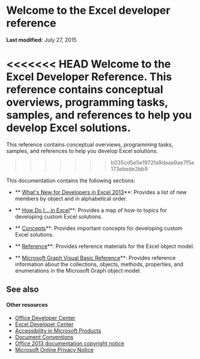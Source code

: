 
# Welcome to the Excel developer reference

 **Last modified:** July 27, 2015

<<<<<<< HEAD
Welcome to the Excel Developer Reference. This reference contains conceptual overviews, programming tasks, samples, and references to help you develop Excel solutions.
=======
This reference contains conceptual overviews, programming tasks, samples, and references to help you develop Excel solutions.
>>>>>>> b035cd5e5e1972fa9daaa9ae7f5e173ebede2bb9

This documentation contains the following sections:

-  ** [What's New for Developers in Excel 2013](http://msdn.microsoft.com/library/a91317a9-8aae-ed5d-9df5-3128fecde1b5%28Office.15%29.aspx)**: Provides a list of new members by object and in alphabetical order.
    
-  ** [How Do I... in Excel](526f01b3-9d1f-1a67-77c9-0e6c162c9304.md)**: Provides a map of how-to topics for developing custom Excel solutions.
    
-  ** [Concepts](http://msdn.microsoft.com/library/a70256be-2b2e-563b-ef70-c1718bcdb15c%28Office.15%29.aspx)**: Provides important concepts for developing custom Excel solutions.
    
-  ** [Reference](11ea8598-8a20-92d5-f98b-0da04263bf2c.md)**: Provides reference materials for the Excel object model.
    
-  ** [Microsoft Graph Visual Basic Reference](86a03877-8263-6280-a54d-68219b03c20b.md)**: Provides reference information about the collections, objects, methods, properties, and enumerations in the Microsoft Graph object model.
    

## See also


#### Other resources


 - [Office Developer Center](http://dev.office.com)
 - [Excel Developer Center](http://msdn.microsoft.com/en-us/office/aa905411.aspx)
 - [Accessibility in Microsoft Products](http://www.microsoft.com/enable/products/default.aspx)
 - [Document Conventions](http://msdn.microsoft.com/en-us/office/aa905365.aspx)
 - [Office 2013 documentation copyright notice](http://msdn.microsoft.com/library/a9c2f3d9-cea2-49a3-b709-40dc614b9f86.aspx)
 - [Microsoft Online Privacy Notice](http://privacy.microsoft.com/en-us/default.mspx)

